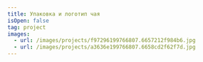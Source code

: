 ```yaml
---
title: Упаковка и логотип чая
isOpen: false
tag: project
images:
  - url: /images/projects/f97296199766807.6657212f984b6.jpg
  - url: /images/projects/a3636e199766807.6658cd2f62f7d.jpg
---
```

